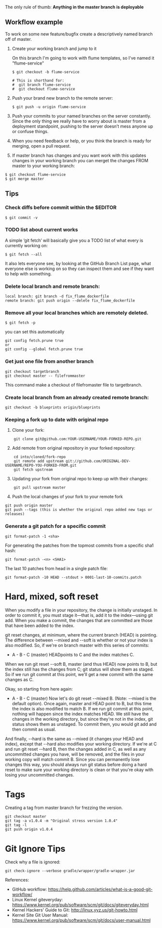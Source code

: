 The only rule of thumb: **Anything in the master branch is deployable**

## Workflow example

To work on some new feature/bugfix create a descriptively named branch off of master.

1. Create your working branch and jump to it

   On this branch I'm going to work with flume templates, so I've named it "flume-service"

   ```
   $ git checkout -b flume-service

   # This is shorthand for:
   #  git branch flume-service
   #  git checkout flume-service
   ```

2. Push your brand new branch to the remote server:

   ```
   $ git push -u origin flume-service
   ```

3. Push your commits to your named branches on the server constantly. Since the
  only thing we really have to worry about is master from a deployment
  standpoint, pushing to the server doesn’t mess anyone up or confuse things.

4. When you need feedback or help, or you think the branch is ready for merging,
  open a pull request.

5. If master branch has changes and you want work with this updates changes in
  your working branch you can merget the changes FROM master to your working branch:

```
$ git checkout flume-service
$ git merge master
```

## Tips

### Check diffs before commit within the $EDITOR
```
$ git commit -v
```

### TODO list about current works

A simple ‘git fetch’ will basically give you a TODO list of what every is currently working on:

```
$ git fetch --all
```
It also lets everyone see, by looking at the GitHub Branch List page, what
everyone else is working on so they can inspect them and see if they want to
help with something.

### Delete local branch and remote branch:

```
local branch: git branch -d fix_flume_dockerfile
remote branch: git push origin --delete fix_flume_dockerfile
```

### Remove all your local branches which are remotely deleted.
```
$ git fetch -p
```
you can set this automatically

```
git config fetch.prune true
or
git config --global fetch.prune true
```

### Get just one file from another branch
```
git checkout targetbranch
git checkout master -- filefrommaster
```
This command make a checkout of filefromaster file to targetbranch.

### Create local branch from an already created remote branch:
```
git checkout -b blueprints origin/blueprints
```
### Keeping a fork up to date with original repo

1. Clone your fork:

```
    git clone git@github.com:YOUR-USERNAME/YOUR-FORKED-REPO.git
```

2. Add remote from original repository in your forked repository: 

```
    cd into/cloned/fork-repo
    git remote add upstream git://github.com/ORIGINAL-DEV-USERNAME/REPO-YOU-FORKED-FROM.git
    git fetch upstream
```

3. Updating your fork from original repo to keep up with their changes:

```
    git pull upstream master
```

4. Push the local changes of your fork to your remote fork

```
git push origin master
git push --tags (this is whether the original repo added new tags or releases)
```

### Generate a git patch for a specific commit

```
git format-patch -1 <sha>

```

For generating the patches from the topmost commits from a specific sha1 hash:

```
git format-patch -<n> <SHA1>
```

The last 10 patches from head in a single patch file:

```
git format-patch -10 HEAD --stdout > 0001-last-10-commits.patch
```
# Hard, mixed, soft reset

When you modify a file in your repository, the change is initially unstaged. In
order to commit it, you must stage it—that is, add it to the index—using git
add. When you make a commit, the changes that are committed are those that have
been added to the index.

git reset changes, at minimum, where the current branch (HEAD) is pointing. The
difference between --mixed and --soft is whether or not your index is also
modified. So, if we're on branch  master with this series of commits:

- A - B - C (master)
HEADpoints to C and the index matches C.

When we run git reset --soft B, master (and thus HEAD) now points to B, but the
index still has the changes from C; git status will show them as staged. So if
we run git commit at this point, we'll get a new commit with the same changes
as C.

Okay, so starting from here again:

- A - B - C (master)
Now let's do git reset --mixed B. (Note: --mixed is the default option). Once
again, master and HEAD point to B, but this time the index is also modified to
match B. If we run git commit at this point, nothing will happen since the
index matches HEAD. We still have the changes in the working directory, but
since they're not in the index, git status shows them as unstaged. To commit
them, you would git add and then commit as usual.

And finally, --hard is the same as --mixed (it changes your HEAD and index),
except that --hard also modifies your working directory. If we're at C and run
git reset --hard B, then the changes added in C, as well as any uncommitted
changes you have, will be removed, and the files in your working copy will
match commit B. Since you can permanently lose changes this way, you should
always run git status before doing a hard reset to make sure your working
directory is clean or that you're okay with losing your uncommitted changes.

# Tags

Creating a tag from master branch for frezzing the version.

```
git checkout master
git tag -a v1.0.4 -m "Original stress version 1.0.4"
git tag -l
git push origin v1.0.4
```

# Git Ignore Tips

Check why a file is ignored:

```
git check-ignore --verbose gradle/wrapper/gradle-wrapper.jar
```

References:
* GitHub workflow: https://help.github.com/articles/what-is-a-good-git-workflow/
* Linux Kernel giteveryday: https://www.kernel.org/pub/software/scm/git/docs/giteveryday.html
* Kernel Hackers' Guide to Git: http://linux.yyz.us/git-howto.html
* Kernel Site Git User Manual: https://www.kernel.org/pub/software/scm/git/docs/user-manual.html


